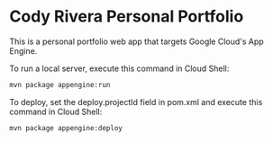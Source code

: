 # Cody Rivera Personal Portfolio

This is a personal portfolio web app that targets Google Cloud's
App Engine.

To run a local server, execute this command in Cloud Shell:

```bash
mvn package appengine:run
```

To deploy, set the deploy.projectId field in pom.xml
and execute this command in Cloud Shell:

```bash
mvn package appengine:deploy
```
